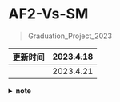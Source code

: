 # AF2-Vs-SM
> Graduation_Project_2023

|更新时间|~~2023.4.18~~|
|--------|--------|
||2023.4.21|

<details>
<summary><b>note<b></summary>
简单的git笔记：
  <li><code>git add. </code></li>
  <li><code>git commit -m "Your commit message"</code></li>
  <li><code>git tag v1.0.0</code></li>
  <li><code>git pull origin master</code></li>
  <li><code>git push origin master --tags</code></li>
</details>

